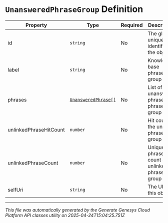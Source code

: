 # `UnansweredPhraseGroup` Definition

| Property | Type | Required | Description |
|----------|------|----------|-------------|
| id | `string` | No | The globally unique identifier for the object. |
| label | `string` | No | Knowledge base phrase group label |
| phrases | [`UnansweredPhrase[]`](unansweredphrase-definition.md) | No | List of unanswered phrases in a phrase group |
| unlinkedPhraseHitCount | `number` | No | Hit count of the unlinked phrase group |
| unlinkedPhraseCount | `number` | No | Unique phrase count of the unlinked phrase group |
| selfUri | `string` | No | The URI for this object |

---

*This file was automatically generated by the Generate Genesys Cloud Platform API classes utility on 2025-04-24T15:04:25.751Z*